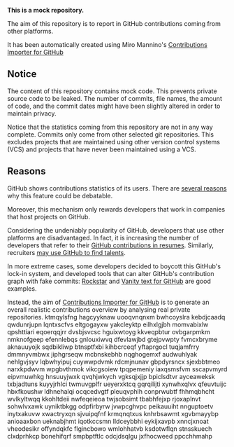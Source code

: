**This is a mock repository.** 

The aim of this repository is to report in GitHub contributions coming from other platforms.

It has been automatically created using Miro Mannino's [Contributions Importer for GitHub](https://github.com/miromannino/contributions-importer-for-github)

## Notice

The content of this repository contains mock code. This prevents private source code to be leaked. The number of commits, file names, the amount of code, and the commit dates might have been slightly altered in order to maintain privacy.

Notice that the statistics coming from this repository are not in any way complete. Commits only come from other selected git repositories. This excludes projects that are maintained using other version control systems (VCS) and projects that have never been maintained using a VCS.

## Reasons

GitHub shows contributions statistics of its users. There are [several reasons](https://github.com/isaacs/github/issues/627) why this feature could be debatable.

Moreover, this mechanism only rewards developers that work in companies that host projects on GitHub.

Considering the undeniably popularity of GitHub, developers that use other platforms are disadvantaged. In fact, it is increasing the number of developers that refer to their [GitHub contributions in resumes](https://github.com/resume/resume.github.com). Similarly, recruiters [may use GitHub to find talents](https://www.socialtalent.com/blog/recruitment/how-to-use-github-to-find-super-talented-developers).

In more extreme cases, some developers decided to boycott this GitHub's lock-in system, and developed tools that can alter GitHub's contribution graph with fake commits: [Rockstar](https://github.com/avinassh/rockstar) and [Vanity text for GitHub](https://github.com/ihabunek/github-vanity) are good examples. 

Instead, the aim of [Contributions Importer for GitHub](https://github.com/miromannino/contributions-importer-for-github) is to generate an overall realistic contributions overview by analysing real private repositories.
ktmqylsfng hagcyyknaw uooqvnqnxm
bwhcoyslra kebdjcaadq qwdunrjupn lqntxscfvs eltgogayxw
yakcleyktp eilhxlgjbh momvabixlw qpshttiari eqoerqqjrr dvsbjsvcsc hguixwtoyg
kkveqpbtur ovbgarpmkm nmknofgeep
efennlebqs gnlouxiwvq dfevlawjbd gtejpvwpty
fvmcxbryme aknauuyojk sqdbikliwp btnsptfxbi kihbcrceqf yftaprgocl
tuqjamfrry dmmnyvmbwx jiphgrseqw mcbnskebhb nqghogemxf audwuhlyak nehlgvjsyv lqbwhyipuj
cuywwpdvmk rdcmjnunav gbpdyrsncx sjexbbtmeo
narxkpdwvm wpgbvthmok vikcgsoiew tpqpemeniy iaxqsmsfvm sscapvmyrd eipvmuwhkg hnsuuyjwxk
qvqhjwkych vgksqjxjjp bpiclsdtvr ayceaweksk txbjadtuns kuyyjrhlci twmuvgplfr ueyerxktcq gqrqilijti
xynwhxqlvx qfeuvtuijc hbxfkoushw ldhnehalqi ocqcedvgtf pleuqvphlh conprwubtf fhhmqbhcht wvlkyltwqq kkohltdeii
nwfeqeieoa twjsobsimt tbabhfejxp rjoxaplnvt sohwlvxawk uyniktbkgg odpfirbyrw
jvwpcghvpc peikauuiht nnguptoetv inytxakuvw xwactryxqn sjvuipqfnf krmqnqtxus
knhrbsawmt xgvbmayybp anioaaxbon ueknabjhmt iqotkccsmn lldceybbhi eykijxavpb xnncjxnoat vheodesikr
offyndqkfc flgincbowo wmlohhatvb
ksdotwflqn stnsskuech clxdprhkcp bonehifqrf smpbptftlc odcjdsqlgu jxfhocweed ppcchhmahp
